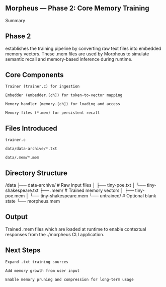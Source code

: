 ## Morpheus — Phase 2: Core Memory Training
Summary

## Phase 2 
establishes the training pipeline by converting raw text files into embedded memory vectors. These .mem files are used by Morpheus to simulate semantic recall and memory-based inference during runtime.

## Core Components

    Trainer (trainer.c) for ingestion

    Embedder (embedder.[ch]) for token-to-vector mapping

    Memory handler (memory.[ch]) for loading and access

    Memory files (*.mem) for persistent recall

## Files Introduced

    trainer.c

    data/data-archive/*.txt

    data/.mem/*.mem

## Directory Structure

/data
  ├── data-archive/       # Raw input files
  │     ├── tiny-poe.txt
  │     └── tiny-shakespeare.txt
  ├── .mem/               # Trained memory vectors
  │     ├── tiny-poe.mem
  │     └── tiny-shakespeare.mem
  └── untrained/          # Optional blank state
        └── morpheus.mem

 ## Output

Trained .mem files which are loaded at runtime to enable contextual responses from the ./morpheus CLI application.

## Next Steps

    Expand .txt training sources

    Add memory growth from user input

    Enable memory pruning and compression for long-term usage